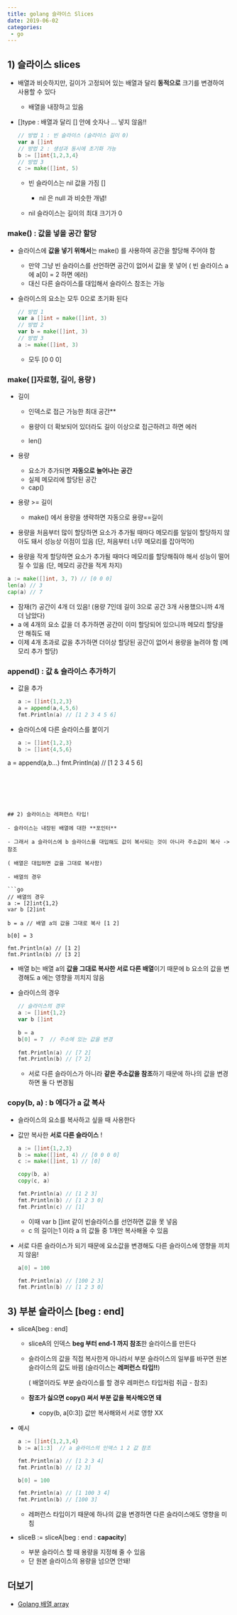 ```yaml
---
title: golang 슬라이스 Slices
date: 2019-06-02
categories:
 - go
---
```




## 1) 슬라이스 slices

- 배열과 비슷하지만, 길이가 고정되어 있는 배열과 달리 **동적으로** 크기를 변경하여 사용할 수 있다

  - 배열을 내장하고 있음

- []type :  배열과 달리 [] 안에 숫자나 ... 넣지 않음!!

  ```go
  // 방법 1 : 빈 슬라이스 (슬라이스 길이 0)
  var a []int
  // 방법 2 : 생성과 동시에 초기화 가능
  b := []int{1,2,3,4}
  // 방법 3
  c := make([]int, 5)
  ```
  
  - 빈 슬라이스는 nil 값을 가짐 []
    - nil 은 null 과 비슷한 개념!
  
  - nil 슬라이스는 길이의 최대 크기가 0
  
  

### make()  : 값을 넣을 공간 할당

- 슬라이스에 **값을 넣기 위해서**는 make() 를 사용하여 공간을 할당해 주어야 함

  - 만약 그냥 빈 슬라이스를 선언하면 공간이 없어서 값을 못 넣어 ( 빈 슬라이스 a에 a[0] = 2 하면 에러)
  - 대신 다른 슬라이스를 대입해서 슬라이스 참조는 가능

- 슬라이스의 요소는 모두 0으로 초기화 된다

  ```go
  // 방법 1
  var a []int = make([]int, 3)
  // 방법 2
  var b = make([]int, 3)
  // 방법 3
  a := make([]int, 3)
  ```

  - 모두 [0 0 0]
  
    
  
### make( []자료형, **길이, 용량** )

 - 길이  
   
    - 인덱스로 접근 가능한 최대 공간** 
    
    - 용량이 더 확보되어 있더라도 길이 이상으로 접근하려고 하면 에러
    - len()
    
  - 용량 
    - 요소가 추가되면 **자동으로 늘어나는 공간**
    - 실제 메모리에 할당된 공간
    - cap()
    
  - 용량 >= 길이
    
    - make() 에서 용량을 생략하면 자동으로 용량==길이
    
  - 용량을 처음부터 많이 할당하면 요소가 추가될 때마다 메모리를 일일이 할당하지 않아도 돼서 성능상 이점이 있음 (단, 처음부터 너무 메모리를 잡아먹어)

  - 용량을 작게 할당하면 요소가 추가될 때마다 메모리를 할당해줘야 해서 성능이 떨어질 수 있음 (단, 메모리 공간을 적게 차지)



  ```go
a := make([]int, 3, 7) // [0 0 0]
len(a) // 3
cap(a) // 7
  ```

  - 잠재(?) 공간이 4개 더 있음! (용량 7인데 길이 3으로 공간 3개 사용했으니까 4개 더 남았다)
  - a 에 4개의 요소 값을 더 추가하면 공간이 이미 할당되어 있으니까 메모리 할당을 안 해줘도 돼
  - 이제 4개 초과로 값을 추가하면 더이상 할당된 공간이 없어서 용량을 늘려야 함 (메모리 추가 할당)



### append() : 값 & 슬라이스 추가하기

- 값을 추가

  ```go
  a := []int{1,2,3}
  a = append(a,4,5,6)
  fmt.Println(a) // [1 2 3 4 5 6]
  ```

- 슬라이스에 다른 슬라이스를 붙이기

  ```go
  a := []int{1,2,3}
  b := []int{4,5,6}
a = append(a,b...)
  fmt.Println(a) // [1 2 3 4 5 6]
  ```
  





## 2) 슬라이스는 레퍼런스 타입!

- 슬라이스는 내장된 배열에 대한 **포인터**

- 그래서 a 슬라이스에 b 슬라이스를 대입해도 값이 복사되는 것이 아니라 주소값이 복사 -> 참조

  ( 배열은 대입하면 값을 그대로 복사함)

- 배열의 경우

  ```go
  // 배열의 경우
  a := [2]int{1,2}
  var b [2]int
    
  b = a	// 배열 a의 값을 그대로 복사 [1 2]
    
  b[0] = 3	   
    
  fmt.Println(a) // [1 2]
  fmt.Println(b) // [3 2]
  ```

  - 배열 b는 배열 a의 **값을 그대로 복사한 서로 다른 배열**이기 때문에 b 요소의 값을 변경해도 a 에는 영향을 끼치지 않음

  

- 슬라이스의 경우

  ```go
  // 슬라이스의 경우
  a := []int{1,2}
  var b []int
    
  b = a
  b[0] = 7  // 주소에 있는 값을 변경
    
  fmt.Println(a) // [7 2]
  fmt.Println(b) // [7 2]
  ```

  - 서로 다른 슬라이스가 아니라 **같은 주소값을 참조**하기 때문에 하나의 값을 변경하면 둘 다 변경됨



### copy(b, a)  : b 에다가 a 값 복사

- 슬라이스의 요소를 복사하고 싶을 때 사용한다

- 값만 복사한 **서로 다른 슬라이스** !

  ```go
  a := []int{1,2,3}
  b := make([]int, 4) // [0 0 0 0]
  c := make([]int, 1) // [0]
  
  copy(b, a)
  copy(c, a)
  
  fmt.Println(a) // [1 2 3]
  fmt.Println(b) // [1 2 3 0]
  fmt.Println(c) // [1]
  ```

  - 이때 var b []int 같이 빈슬라이스를 선언하면 값을 못 넣음
  - c 의 길이는1 이라 a 의 값들 중 1개만 복사해올 수 있음

  

- 서로 다른 슬라이스가 되기 때문에 요소값을 변경해도 다른 슬라이스에 영향을 끼치지 않음!

  ```go
  a[0] = 100
  
  fmt.Println(a) // [100 2 3]
  fmt.Println(b) // [1 2 3 0]
  ```

  



## 3) 부분 슬라이스 [beg :  end]

- sliceA[beg : end]

  - sliceA의 인덱스 **beg 부터 end-1 까지 참조**한 슬라이스를 만든다

  - 슬라이스의 값을 직접 복사한게 아니라서 부분 슬라이스의 일부를 바꾸면 원본 슬라이스의 값도 바뀜 (슬라이스는 **레퍼런스 타입!!**)

    ( 배열이라도 부분 슬라이스를 할 경우 레퍼런스 타입처럼 취급 - 참조)
    
  - **참조가 싫으면 copy() 써서 부분 값을 복사해오면 돼**

    - copy(b, a[0:3]) 값만 복사해와서 서로 영향 XX

    

- 예시

  ```go
  a := []int{1,2,3,4}
  b := a[1:3]  // a 슬라이스의 인덱스 1 2 값 참조
  
  fmt.Println(a) // [1 2 3 4]
  fmt.Println(b) // [2 3]
  ```

  ```go
  b[0] = 100
  
  fmt.Println(a) // [1 100 3 4]
  fmt.Println(b) // [100 3]
  ```

  - 레퍼런스 타입이기 때문에 하나의 값을 변경하면 다른 슬라이스에도 영향을 미침

- sliceB := sliceA[beg : end : **capacity**]

  - 부분 슬라이스 할 때 용량을 지정해 줄 수 있음
  - 단 원본 슬라이스의 용량을 넘으면 안돼!




## 더보기
- [Golang 배열 array](https://ychae-leah.tistory.com/99)


